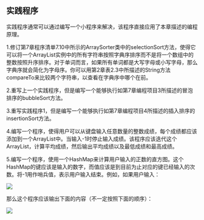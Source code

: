    

## 实践程序

实践程序通常可以通过编写一个小程序来解决，该程序直接应用了本章描述的编程原理。

1.修订第7章程序清单7.10中所示的ArraySorter类中的selectionSort方法，使得它可以将一个ArrayList<String>实例中的所有字符串按照字典序排序而不是将一个数组中的整数按照升序排序。对于单词而言，如果所有单词都是大写字母或小写字母，那么字典序就会简化为字母序。你可以用第2章表2.3中所描述的String方法compareTo来比较两个字符串，以查看在字典序中哪个在前。

2.重写上一个实践程序，但是编写一个能够执行如第7章编程项目3所描述的冒泡排序的bubbleSort方法。

3.重写实践程序1，但是编写一个能够执行如第7章编程项目4所描述的插入排序的insertionSort方法。

4.编写一个程序，使得用户可以从键盘输入任意数量的整数成绩，每个成绩都应该添加到一个ArrayList中。当输入-1时停止输入成绩。该程序应该迭代这个ArrayList，计算平均成绩，然后输出平均成绩以及最低成绩和最高成绩。

5.编写一个程序，使用一个HashMap来计算用户输入的正数的直方图。这个HashMap的键应该是输入的数字，而值应该是到目前为止对应的键已经输入的次数。将-1用作哨兵值，表示用户输入结束。例如，如果用户输入：

![](../Images/image11432.gif)

那么这个程序应该输出下面的内容（不一定按照下面的顺序）：

![](../Images/image11433.gif)